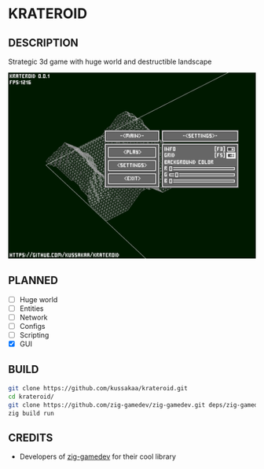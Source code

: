 # KRATEROID

## DESCRIPTION

Strategic 3d game with huge world and destructible landscape

![Главное меню](screenshot.png)

## PLANNED

* [ ] Huge world 
* [ ] Entities 
* [ ] Network 
* [ ] Configs 
* [ ] Scripting 
* [x] GUI 

## BUILD

```bash
git clone https://github.com/kussakaa/krateroid.git
cd krateroid/
git clone https://github.com/zig-gamedev/zig-gamedev.git deps/zig-gamedev/
zig build run

```

## CREDITS
- Developers of [zig-gamedev](https://github.com/michal-z/zig-gamedev) for their cool library 
